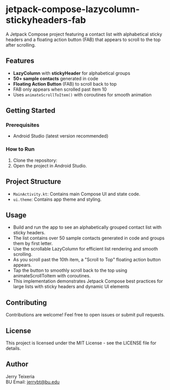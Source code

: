 # jetpack-compose-lazycolumn-stickyheaders-fab
A Jetpack Compose project featuring a contact list with alphabetical sticky headers and a floating action button (FAB) that appears to scroll to the top after scrolling.

## Features
- **LazyColumn** with **stickyHeader** for alphabetical groups
- **50+ sample contacts** generated in code
- **Floating Action Button** (FAB) to scroll back to top
- FAB only appears when scrolled past item 10
- Uses `animateScrollToItem()` with coroutines for smooth animation

## Getting Started
### Prerequisites
- Android Studio (latest version recommended)

### How to Run
1. Clone the repository:
2. Open the project in Android Studio.

## Project Structure
- `MainActivity.kt`: Contains main Compose UI and state code.
- `ui.theme`: Contains app theme and styling.

## Usage
- Build and run the app to see an alphabetically grouped contact list with sticky headers.
- The list contains over 50 sample contacts generated in code and groups them by first letter.
- Use the scrollable LazyColumn for efficient list rendering and smooth scrolling.
- As you scroll past the 10th item, a "Scroll to Top" floating action button appears.
- Tap the button to smoothly scroll back to the top using animateScrollToItem with coroutines.
- This implementation demonstrates Jetpack Compose best practices for large lists with sticky headers and dynamic UI elements

## Contributing
Contributions are welcome! Feel free to open issues or submit pull requests.

## License
This project is licensed under the MIT License - see the LICENSE file for details.

## Author
Jerry Teixeria  
BU Email: jerrybt@bu.edu

